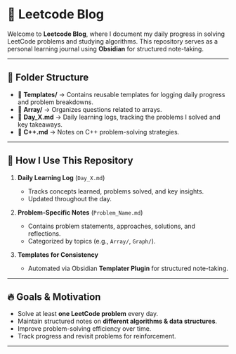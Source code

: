 # 🚀 Leetcode Blog

Welcome to **Leetcode Blog**, where I document my daily progress in solving LeetCode problems and studying algorithms. This repository serves as a personal learning journal using **Obsidian** for structured note-taking.

---

## 📂 Folder Structure

- 📂 **Templates/** → Contains reusable templates for logging daily progress and problem breakdowns.
- 📂 **Array/** → Organizes questions related to arrays.
- 📜 **Day_X.md** → Daily learning logs, tracking the problems I solved and key takeaways.
- 📜 **C++.md** → Notes on C++ problem-solving strategies.

---

## 📝 How I Use This Repository

1. **Daily Learning Log** (`Day_X.md`)
   - Tracks concepts learned, problems solved, and key insights.
   - Updated throughout the day.

2. **Problem-Specific Notes** (`Problem_Name.md`)
   - Contains problem statements, approaches, solutions, and reflections.
   - Categorized by topics (e.g., `Array/`, `Graph/`).

3. **Templates for Consistency**
   - Automated via Obsidian **Templater Plugin** for structured note-taking.

---

## 🔥 Goals & Motivation
- Solve at least **one LeetCode problem** every day.
- Maintain structured notes on **different algorithms & data structures**.
- Improve problem-solving efficiency over time.
- Track progress and revisit problems for reinforcement.

---

